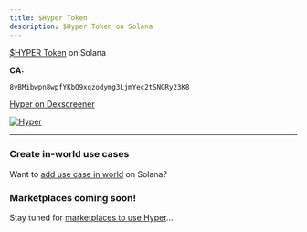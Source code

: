 ```yaml
---
title: $Hyper Token
description: $Hyper Token on Solana
---
```


[$HYPER Token](https://token.hyperfy.xyz/) on Solana

**CA:**
```sh frame="none"
8vBMibwpn8wpfYKbQ9xqzodymg3LjmYec2tSNGRy23K8

```


[Hyper on Dexscreener](https://dexscreener.com/solana/cs94de2znqtyxcftfdfpsejkphbdsvzevkhloykmx7ge)



[![Hyper](/assets/circle.webp)](/assets/circle.webp)


---

### Create in-world use cases
Want to [add use case in world](/resources/web3/#solana) on Solana?


### Marketplaces coming soon!
Stay tuned for [marketplaces to use Hyper](/resources/hosting/#hyperworldshost)...